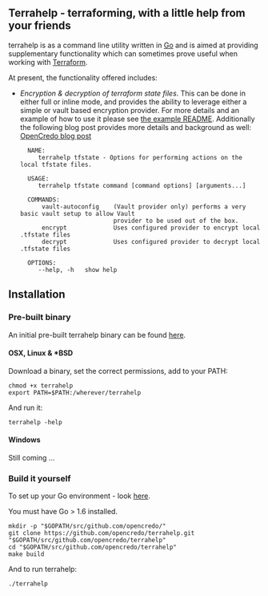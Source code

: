 ## Terrahelp - terraforming, with a little help from your friends

terrahelp is as a command line utility written in [Go](https://github.com/golang/go) and is aimed at 
providing supplementary functionality which can sometimes prove useful when working with 
[Terraform](https://www.terraform.io). 


At present, the functionality offered includes:

* _Encryption & decryption of terraform state files_.
This can be done in either full or inline mode, and provides the ability to leverage either a simple or vault based encryption provider. 
For more details and an example of how to use it please see [the example README](https://github.com/opencredo/terrahelp/tree/master/examples/tfstate-encrypt). 
Additionally the following blog post provides more details and background as well: 
  [OpenCredo blog post](https://github.com/opencredo/terrahelp/tree/master)

        NAME:
           terrahelp tfstate - Options for performing actions on the local tfstate files.
        
        USAGE:
           terrahelp tfstate command [command options] [arguments...]
        
        COMMANDS:
            vault-autoconfig	(Vault provider only) performs a very basic vault setup to allow Vault 
                                provider to be used out of the box.
            encrypt		        Uses configured provider to encrypt local .tfstate files
            decrypt		        Uses configured provider to decrypt local .tfstate files
        
        OPTIONS:
           --help, -h	show help

## Installation

### Pre-built binary

An initial pre-built terrahelp binary can be found [here](https://github.com/opencredo/terrahelp/releases/).  

#### OSX, Linux & *BSD

Download a binary, set the correct permissions, add to your PATH:

    chmod +x terrahelp
    export PATH=$PATH:/wherever/terrahelp

And run it:

    terrahelp -help

#### Windows

Still coming ...

### Build it yourself  

To set up your Go environment - look [here](https://golang.org/doc/code.html).

You must have Go > 1.6 installed.

    mkdir -p "$GOPATH/src/github.com/opencredo/"
    git clone https://github.com/opencredo/terrahelp.git "$GOPATH/src/github.com/opencredo/terrahelp"
    cd "$GOPATH/src/github.com/opencredo/terrahelp"
    make build

And to run terrahelp:

    ./terrahelp
